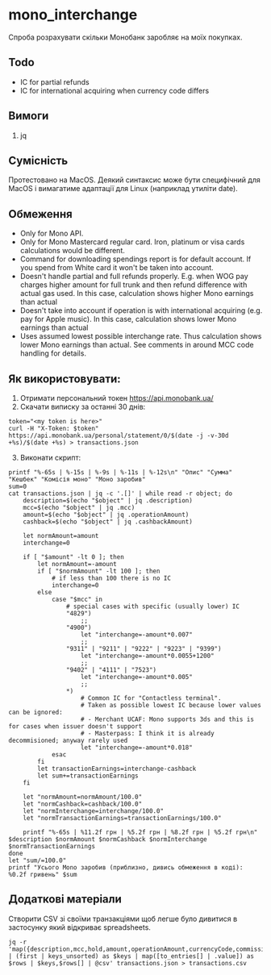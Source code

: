 # mono_interchange
Спроба розрахувати скільки Монобанк заробляє на моїх покупках.

## Todo
- IC for partial refunds
- IC for international acquiring when currency code differs

## Вимоги
1. jq

## Сумісність

Протестовано на MacOS.
Деякий синтаксис може бути специфічний для MacOS і вимагатиме адаптації для Linux (наприклад утиліти date).

## Обмеження

- Only for Mono API.
- Only for Mono Mastercard regular card. Iron, platinum or visa cards calculations would be different.
- Command for downloading spendings report is for default account. If you spend from White card it won't be taken into account.
- Doesn't handle partial and full refunds properly. E.g. when WOG pay charges higher amount for full trunk and then refund difference with actual gas used. In this case, calculation shows higher Mono earnings than actual
- Doesn't take into account if operation is with international acquiring (e.g. pay for Apple music). In this case, calculation shows lower Mono earnings than actual
- Uses assumed lowest possible interchange rate. Thus calculation shows lower Mono earnings than actual.
See comments in around MCC code handling for details.

## Як використовувати:
1. Отримати персональний токен https://api.monobank.ua/
2. Скачати виписку за останні 30 днів:
```shell
token="<my token is here>"
curl -H "X-Token: $token" https://api.monobank.ua/personal/statement/0/$(date -j -v-30d +%s)/$(date +%s) > transactions.json
```
3. Виконати скрипт:
```shell
printf "%-65s | %-15s | %-9s | %-11s | %-12s\n" "Опис" "Сумма" "Кешбек" "Комісія моно" "Моно заробив"
sum=0
cat transactions.json | jq -c '.[]' | while read -r object; do
	description=$(echo "$object" | jq .description)
	mcc=$(echo "$object" | jq .mcc)
	amount=$(echo "$object" | jq .operationAmount)
	cashback=$(echo "$object" | jq .cashbackAmount)
	
	let normAmount=amount
	interchange=0
	
	if [ "$amount" -lt 0 ]; then
		let normAmount=-amount
		if [ "$normAmount" -lt 100 ]; then
			# if less than 100 there is no IC
			interchange=0
		else
			case "$mcc" in
				# special cases with specific (usually lower) IC
				"4829")
					;;
				"4900")
					let "interchange=-amount*0.007"
					;;
				"9311" | "9211" | "9222" | "9223" | "9399")
					let "interchange=-amount*0.0055+1200"
					;;
				"9402" | "4111" | "7523")
					let "interchange=-amount*0.005"
					;;
				*)
					# Common IC for "Contactless terminal".
					# Taken as possible lowest IC because lower values can be ignored:
					# - Merchant UCAF: Mono supports 3ds and this is for cases when issuer doesn't support
					# - Masterpass: I think it is already decommisioned; anyway rarely used
					let "interchange=-amount*0.018"
			esac
		fi
		let transactionEarnings=interchange-cashback
		let sum+=transactionEarnings
	fi
	
	let "normAmount=normAmount/100.0"
	let "normCashback=cashback/100.0"
	let "normInterchange=interchange/100.0"
	let "normTransactionEarnings=transactionEarnings/100.0"
	
	printf "%-65s | %11.2f грн | %5.2f грн | %8.2f грн | %5.2f грн\n" $description $normAmount $normCashback $normInterchange $normTransactionEarnings 
done
let "sum/=100.0"
printf "Усього Mono заробив (приблизно, дивись обмеження в коді): %0.2f гривень" $sum
```

## Додаткові матеріали

Створити CSV зі своїми транзакціями щоб легше було дивитися в застосунку який відкриває spreadsheets.
```shell
jq -r 'map({description,mcc,hold,amount,operationAmount,currencyCode,commissionRate,cashbackAmount}) | (first | keys_unsorted) as $keys | map([to_entries[] | .value]) as $rows | $keys,$rows[] | @csv' transactions.json > transactions.csv
```
